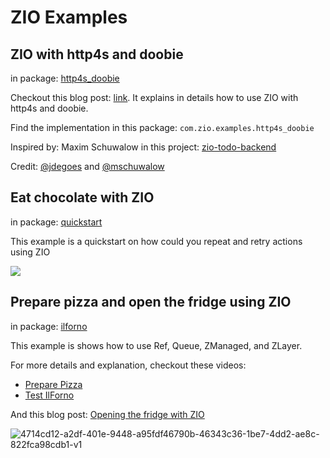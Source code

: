 # ZIO Examples

## ZIO with http4s and doobie
in package: [http4s_doobie](https://github.com/wi101/zio-examples/tree/master/src/main/scala/com/zio/examples/http4s_doobie)

Checkout this blog post: [link](https://medium.com/@wiemzin/zio-with-http4s-and-doobie-952fba51d089). It explains in details how to use ZIO with http4s and doobie. 

Find the implementation in this package: `com.zio.examples.http4s_doobie`

Inspired by: Maxim Schuwalow in this project: [zio-todo-backend](https://github.com/mschuwalow/zio-todo-backend)

Credit: [@jdegoes](https://github.com/jdegoes) and [@mschuwalow](https://github.com/mschuwalow)

## Eat chocolate with ZIO
in package: [quickstart](https://github.com/wi101/zio-examples/tree/master/src/main/scala/com/zio/examples/quickstart)

This example is a quickstart on how could you repeat and retry actions using ZIO

![](https://emojipedia-us.s3.dualstack.us-west-1.amazonaws.com/thumbs/240/apple/237/chocolate-bar_1f36b.png)

## Prepare pizza and open the fridge using ZIO
in package: [ilforno](https://github.com/wi101/zio-examples/tree/master/src/main/scala/com/zio/examples/ilforno)

This example is shows how to use Ref, Queue, ZManaged, and ZLayer.

For more details and explanation, checkout these videos:
- [Prepare Pizza](https://www.youtube.com/watch?v=OrevS6CV7CY)
- [Test IlForno](https://www.youtube.com/watch?v=0SgYOCMuyw0)

And this blog post:
[Opening the fridge with ZIO](https://medium.com/@wiemzin/opening-the-fridge-with-zio-92ded30dda4f)

![4714cd12-a2df-401e-9448-a95fdf46790b-46343c36-1be7-4dd2-ae8c-822fca98cdb1-v1](https://user-images.githubusercontent.com/3535357/97172348-33b20900-178f-11eb-9853-9c87dfd4b0fe.png)
